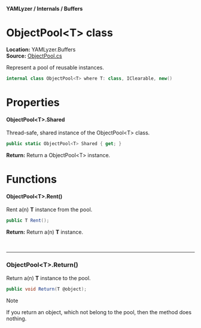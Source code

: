 __YAMLyzer / Internals / Buffers__

# ObjectPool&lt;T&gt; class

__Location:__ YAMLyzer.Buffers<br/>
__Source:__ [ObjectPool.cs](https://github.com/DavidKeszei/YAMLyzer/blob/nightly/YAMLyzer/Internals/Buffers/ObjectPool.cs)

Represent a pool of reusable instances.
```cs
internal class ObjectPool<T> where T: class, IClearable, new()
```

# Properties
#### ObjectPool&lt;T&gt;.Shared
Thread-safe, shared instance of the ObjectPool&lt;T&gt; class.
```cs
public static ObjectPool<T> Shared { get; }
```
__Return:__ Return a ObjectPool&lt;T&gt; instance.

# Functions
#### ObjectPool&lt;T&gt;.Rent()<br/>
Rent a(n) __T__ instance from the pool.

```cs
public T Rent();
```
__Return:__ Return a(n) __T__ instance.

<br/>

-------

### ObjectPool&lt;T&gt;.Return()
Return a(n) __T__ instance to the pool.

```cs
public void Return(T @object);
```

> [!NOTE]
> If you return an object, which not belong to the pool, then the method does nothing.
